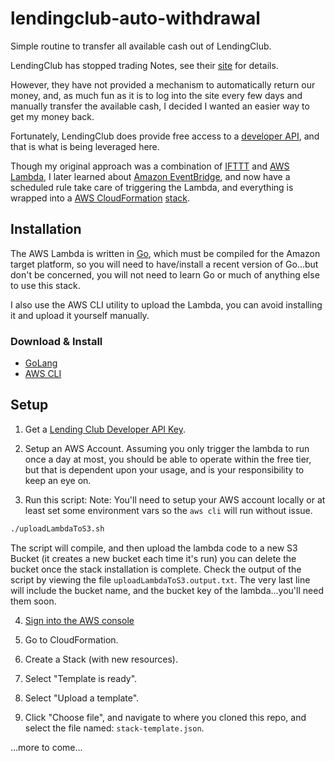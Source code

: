 # lendingclub-auto-withdrawal

Simple routine to transfer all available cash out of LendingClub.

LendingClub has stopped trading Notes, see their [site](https://www.lendingclub.com/account/summary.action) for details.

However, they have not provided a mechanism to automatically return our money, and, as much fun as it is to log into the site every few days and manually transfer the available cash, I decided I wanted an easier way to get my money back.

Fortunately, LendingClub does provide free access to a [developer API](https://www.lendingclub.com/developers), and that is what is being leveraged here.

Though my original approach was a combination of [IFTTT](https://ifttt.com) and [AWS Lambda](https://aws.amazon.com/lambda/), I later learned about [Amazon EventBridge](https://aws.amazon.com/eventbridge/), and now have a scheduled rule take care of triggering the Lambda, and everything is wrapped into a [AWS CloudFormation](https://docs.aws.amazon.com/cloudformation/index.html) [stack](https://docs.aws.amazon.com/AWSCloudFormation/latest/UserGuide/stacks.html).

## Installation

The AWS Lambda is written in [Go](https://golang.org/), which must be compiled for the Amazon target platform, so you will need to have/install a recent version of Go...but don't be concerned, you will not need to learn Go or much of anything else to use this stack.

I also use the AWS CLI utility to upload the Lambda, you can avoid installing it and upload it yourself manually.

### Download & Install

* [GoLang](https://golang.org/dl/)
* [AWS CLI](https://aws.amazon.com/cli/)

## Setup

1. Get a [Lending Club Developer API Key](https://www.lendingclub.com/account/profile.action).

2. Setup an AWS Account.  Assuming you only trigger the lambda to run once a day at most, you should be able to operate within the free tier, but that is dependent upon your usage, and is your responsibility to keep an eye on.

3. Run this script:
Note:  You'll need to setup your AWS account locally or at least set some environment vars so the ```aws cli``` will run without issue.
```bash
./uploadLambdaToS3.sh
```
The script will compile, and then upload the lambda code to a new S3 Bucket (it creates a new bucket each time it's run) you can delete the bucket once the stack installation is complete.  Check the output of the script by viewing the file ```uploadLambdaToS3.output.txt```.  The very last line will include the bucket name, and the bucket key of the lambda...you'll need them soon.

4. [Sign into the AWS console](https://aws.amazon.com/)

5. Go to CloudFormation.

6. Create a Stack (with new resources).

7. Select "Template is ready".

8. Select "Upload a template".

9. Click "Choose file", and navigate to where you cloned this repo, and select the file named: ```stack-template.json```.

...more to come...
